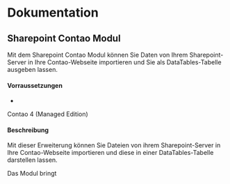 # Dokumentation

## Sharepoint Contao Modul

Mit dem Sharepoint Contao Modul können Sie Daten von Ihrem Sharepoint-Server in Ihre Contao-Webseite importieren und Sie als DataTables-Tabelle ausgeben lassen.

#### Vorraussetzungen

* 
Contao 4 (Managed Edition)

#### Beschreibung

Mit dieser Erweiterung können Sie Dateien von ihrem Sharepoint-Server in Ihre Contao-Webseite importieren und diese in einer DataTables-Tabelle darstellen lassen.

Das Modul bringt 